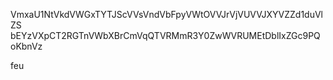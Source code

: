 VmxaU1NtVkdVWGxTYTJScVVsVndVbFpyVWtOVVJrVjVUVVJXYVZZd1duVlZS
bEYzVXpCT2RGTnVWbXBrCmVqQTVRMmR3Y0ZwWVRUMEtDblIxZGc9PQoKbnVz

feu